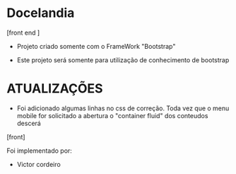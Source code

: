 ﻿# Docelandia

[front end ]

- Projeto criado somente com o FrameWork "Bootstrap"

- Este projeto será somente para utilização de conhecimento de bootstrap

# ATUALIZAÇÕES

- Foi adicionado algumas linhas no css de correção. Toda vez que o menu mobile for solicitado a abertura o "container fluid" dos conteudos descerá

[front]

Foi implementado por:

- Victor cordeiro
